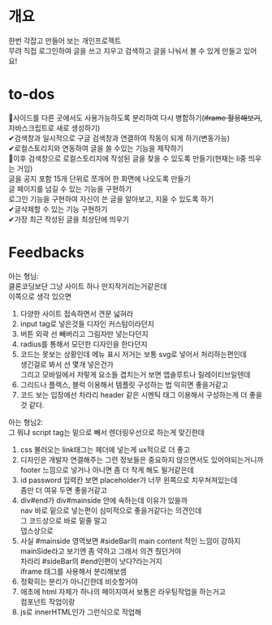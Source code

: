 # 개요
한번 각잡고 만들어 보는 개인프로젝트<br>
무려 직접 로그인하여 글을 쓰고 지우고 검색하고 글을 나눠서 볼 수 있게 만들고 있어요!<br>

# to-dos
🔨사이드를 다른 곳에서도 사용가능하도록 분리하여 다시 병합하기(~~iframe 활용해보기~~, 자바스크립트로 새로 생성하기)<br>
✔검색창과 일시적으로 구글 검색창과 연결하여 작동이 되게 하기(변동가능)<br>
✔로컬스토리지와 연동하여 글을 쓸 수있는 기능을 제작하기<br>
🔨이후 검색창으로 로컬스토리지에 작성된 글을 찾을 수 있도록 만들기(현재는 li중 띄우는 거임)<br>
글을 공지 포함 15개 단위로 쪼개어 한 화면에 나오도록 만들기<br>
글 페이지를 넘길 수 있는 기능을 구현하기<br>
로그인 기능을 구현하여 자신이 쓴 글을 알아보고, 지울 수 있도록 하기<br>
✔글삭제할 수 있는 기능 구현하기<br>
✔가장 최근 작성된 글을 최상단에 띄우기<br>

# Feedbacks
아는 형님:<br>
클론코딩보단 그냥 사이트 하나 만지작거리는거같은데<br>
이쪽으로 생각 있으면<br>
1. 다양한 사이트 접속하면서 견문 넓혀라<br>
2. input tag로 넣은것들 디자인 커스텀이라던지<br>
3. 버튼 외곽 선 빼버리고 그림자만 넣는다던지<br>
4. radius를 통해서 모던한 디자인을 한다던지<br>
5. 코드는 못보는 상황인데 메뉴 표시 저거는 보통 svg로 넣어서 처리하는편인데<br>
생긴걸로 봐서 선 몇개 넣은건가<br>
그리고 모바일에서 저렇게 요소들 겹치는거 보면 앱솔루트나 릴레이티브일텐데<br>
6. 그리드나 플렉스, 블럭 이용해서 템플릿 구성하는 법 익히면 좋을거같고<br>
7. 코드 보는 입장에선 차라리 header 같은 시멘틱 태그 이용해서 구성하는게 더 좋을 것 같다.<br>

아는 형님2:<br>
그 뭐냐 script tag는 밑으로 빼서 렌더링우선으로 하는게 맞긴한데 <br>
1. css 불러오는 link태그는 헤더에 넣는게 ux적으로 더 좋고 <br>
2. 디자인은 개발자 연결해주는 그런 정보들은 중요하지 않으면서도 있어야되는거니까 <br>
footer 느낌으로 넣거나 아니면 좀 더 작게 해도 될거같은데 <br>
4. id password 입력칸 보면 placeholder가 너무 왼쪽으로 치우쳐져있는데  <br>
좀만 더 여유 두면 좋을거같고 <br>
5. div#end가 div#mainside 안에 속하는데 이유가 있을까 <br>
nav 바로 밑으로 넣는편이 심미적으로 좋을거같다는 의견인데 <br>
그 코드상으로 바로 밑줄 말고 <br>
뎁스상으로 <br>
6. 사실 #mainside 영역보면 #sideBar의 main content 적인 느낌이 강하지  <br>
mainSide라고 보기엔 좀 약하고 그래서 의견 줬던거야 <br>
차라리 #sideBar의 #end인편이 낫다?라는거지 <br>
iframe 태그를 사용해서 분리해보셈 <br>
7. 정확히는 분리가 아니긴한데 비슷할거야 <br>
8. 애초에 html 자체가 하나의 페이지여서 보통은 라우팅작업을 하는거고 <br>
컴포넌트 작업이랑 <br>
9. js로 innerHTML인가 그런식으로 작업해 <br>
